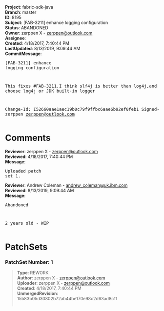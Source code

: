<strong>Project</strong>: fabric-sdk-java<br><strong>Branch</strong>: master<br><strong>ID</strong>: 8195<br><strong>Subject</strong>: [FAB-3211] enhance logging configuration<br><strong>Status</strong>: ABANDONED<br><strong>Owner</strong>: zerppen X - zerppen@outlook.com<br><strong>Assignee</strong>:<br><strong>Created</strong>: 4/18/2017, 7:40:44 PM<br><strong>LastUpdated</strong>: 8/13/2019, 9:09:44 AM<br><strong>CommitMessage</strong>:<br><pre>[FAB-3211] enhance logging configuration

This fixes #FAB-3211,I think slf4j is better than log4j,and we can choose log4j or JDK built-in logger

Change-Id: I52660aae1aec19b0c79f9ffbc6aae6b92ef0feb1
Signed-off-by: zerppen <zerppen@outlook.com>
</pre><h1>Comments</h1><strong>Reviewer</strong>: zerppen X - zerppen@outlook.com<br><strong>Reviewed</strong>: 4/18/2017, 7:40:44 PM<br><strong>Message</strong>: <pre>Uploaded patch set 1.</pre><strong>Reviewer</strong>: Andrew Coleman - andrew_coleman@uk.ibm.com<br><strong>Reviewed</strong>: 8/13/2019, 9:09:44 AM<br><strong>Message</strong>: <pre>Abandoned

2 years old - WIP</pre><h1>PatchSets</h1><h3>PatchSet Number: 1</h3><blockquote><strong>Type</strong>: REWORK<br><strong>Author</strong>: zerppen X - zerppen@outlook.com<br><strong>Uploader</strong>: zerppen X - zerppen@outlook.com<br><strong>Created</strong>: 4/18/2017, 7:40:44 PM<br><strong>UnmergedRevision</strong>: 15b83b05d30802b72ab44be170e98c2d63ad8c11<br><br></blockquote>